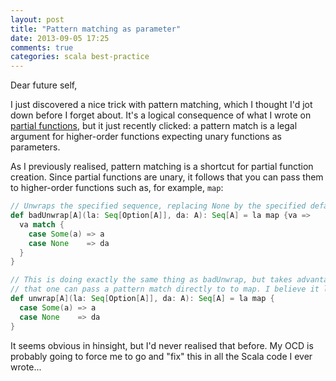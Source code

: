 ```yaml
---
layout: post
title: "Pattern matching as parameter"
date: 2013-09-05 17:25
comments: true
categories: scala best-practice
---
```

Dear future self,

I just discovered a nice trick with pattern matching, which I thought I'd jot down before I forget about. It's a
logical consequence of what I wrote on [partial functions](/blog/2013/08/03/partial-functions/), but it just recently
clicked: a pattern match is a legal argument for higher-order functions expecting unary functions as parameters.

<!-- more -->

As I previously realised, pattern matching is a shortcut for partial function creation. Since partial functions are
unary, it follows that you can pass them to higher-order functions such as, for example, `map`:

```scala
// Unwraps the specified sequence, replacing None by the specified default value.
def badUnwrap[A](la: Seq[Option[A]], da: A): Seq[A] = la map {va =>
  va match {
    case Some(a) => a
    case None    => da
  }
}

// This is doing exactly the same thing as badUnwrap, but takes advantage of the fact
// that one can pass a pattern match directly to to map. I believe it looks much cleaner.
def unwrap[A](la: Seq[Option[A]], da: A): Seq[A] = la map {
  case Some(a) => a
  case None    => da
}
```

It seems obvious in hinsight, but I'd never realised that before. My OCD is probably going to force me to go and "fix"
this in all the Scala code I ever wrote...
